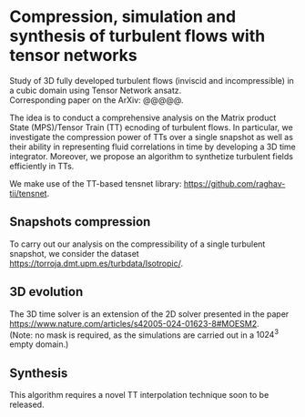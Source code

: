 # Compression, simulation and synthesis of turbulent flows with tensor networks
Study of 3D fully developed turbulent flows (inviscid and incompressible) in a cubic domain using Tensor Network ansatz.\
Corresponding paper on the ArXiv: @@@@@.

The idea is to conduct a comprehensive analysis on the Matrix product State (MPS)/Tensor Train (TT) ecnoding of turbulent flows.
In particular, we investigate the compression power of TTs over a single snapshot as well as their ability in representing fluid correlations in time by developing a 3D time integrator.
Moreover, we propose an algorithm to synthetize turbulent fields efficiently  in TTs.

We make use of the TT-based tensnet library: https://github.com/raghav-tii/tensnet.

## Snapshots compression
To carry out our analysis on the compressibility of a single turbulent snapshot, we consider the dataset https://torroja.dmt.upm.es/turbdata/Isotropic/.

## 3D evolution
The 3D time solver is an extension of the 2D solver presented in the paper https://www.nature.com/articles/s42005-024-01623-8#MOESM2. \
(Note: no mask is required, as the simulations are carried out in a $1024^3$ empty domain.)

## Synthesis
This algorithm requires a novel TT interpolation technique soon to be released.
